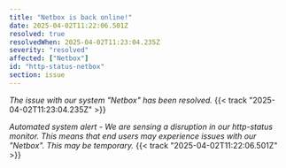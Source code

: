```yaml
---
title: "Netbox is back online!"
date: 2025-04-02T11:22:06.501Z
resolved: true
resolvedWhen: 2025-04-02T11:23:04.235Z
severity: "resolved"
affected: ["Netbox"]
id: "http-status-netbox"
section: issue
---
```


*The issue with our system "Netbox" has been resolved.* {{< track "2025-04-02T11:23:04.235Z" >}}

**Automated system alert* - We are sensing a disruption in our http-status monitor. This means that end users may experience issues with our "Netbox". This may be temporary.* {{< track "2025-04-02T11:22:06.501Z" >}}

